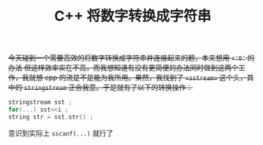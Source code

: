 ﻿---
title: C++ 将数字转换成字符串
published: 2018-09-9 15:23:21 +08:00
category: Tip
tags: [C++, NOIp, 随笔, Code]
description: ''
image: ./cover.jpg
draft: false
---


~~今天碰到一个需要高效的将数字转换成字符串并连接起来的题，本来想用 `+'0'` 的办法 但这样效率实在不高，而我想知道有没有更简便的办法同时做到这两个工作，我就想 cpp 的流是不是能为我所用。果然，我找到了 `<sstream>` 这个头，其中的 `stringstream` 正合我意。于是就有了以下的转换操作：~~
```C++
stringstream sst ;
for(...) sst<<i ;
string str = sst.str() ;
```

意识到实际上 `sscanf(...)` 就行了


